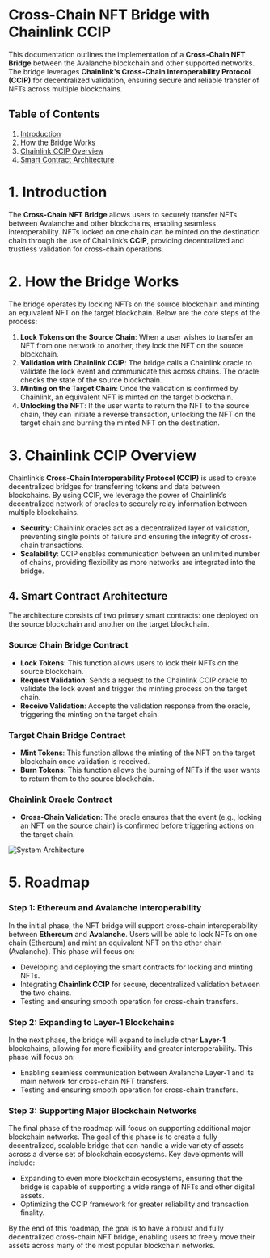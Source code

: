 # Cross-Chain NFT Bridge with Chainlink CCIP

This documentation outlines the implementation of a **Cross-Chain NFT Bridge** between the Avalanche blockchain and other supported networks. The bridge leverages **Chainlink's Cross-Chain Interoperability Protocol (CCIP)** for decentralized validation, ensuring secure and reliable transfer of NFTs across multiple blockchains.

## Table of Contents
1. [Introduction](#introduction)
2. [How the Bridge Works](#how-the-bridge-works)
3. [Chainlink CCIP Overview](#chainlink-ccip-overview)
4. [Smart Contract Architecture](#smart-contract-architecture)

# 1. Introduction

The **Cross-Chain NFT Bridge** allows users to securely transfer NFTs between Avalanche and other blockchains, enabling seamless interoperability. NFTs locked on one chain can be minted on the destination chain through the use of Chainlink’s **CCIP**, providing decentralized and trustless validation for cross-chain operations.

# 2. How the Bridge Works

The bridge operates by locking NFTs on the source blockchain and minting an equivalent NFT on the target blockchain. Below are the core steps of the process:

1. **Lock Tokens on the Source Chain**: When a user wishes to transfer an NFT from one network to another, they lock the NFT on the source blockchain.
2. **Validation with Chainlink CCIP**: The bridge calls a Chainlink oracle to validate the lock event and communicate this across chains. The oracle checks the state of the source blockchain.
3. **Minting on the Target Chain**: Once the validation is confirmed by Chainlink, an equivalent NFT is minted on the target blockchain.
4. **Unlocking the NFT**: If the user wants to return the NFT to the source chain, they can initiate a reverse transaction, unlocking the NFT on the target chain and burning the minted NFT on the destination.

# 3. Chainlink CCIP Overview

Chainlink’s **Cross-Chain Interoperability Protocol (CCIP)** is used to create decentralized bridges for transferring tokens and data between blockchains. By using CCIP, we leverage the power of Chainlink’s decentralized network of oracles to securely relay information between multiple blockchains.

- **Security**: Chainlink oracles act as a decentralized layer of validation, preventing single points of failure and ensuring the integrity of cross-chain transactions.
- **Scalability**: CCIP enables communication between an unlimited number of chains, providing flexibility as more networks are integrated into the bridge.

## 4. Smart Contract Architecture

The architecture consists of two primary smart contracts: one deployed on the source blockchain and another on the target blockchain.

### Source Chain Bridge Contract
- **Lock Tokens**: This function allows users to lock their NFTs on the source blockchain.
- **Request Validation**: Sends a request to the Chainlink CCIP oracle to validate the lock event and trigger the minting process on the target chain.
- **Receive Validation**: Accepts the validation response from the oracle, triggering the minting on the target chain.

### Target Chain Bridge Contract
- **Mint Tokens**: This function allows the minting of the NFT on the target blockchain once validation is received.
- **Burn Tokens**: This function allows the burning of NFTs if the user wants to return them to the source blockchain.

### Chainlink Oracle Contract
- **Cross-Chain Validation**: The oracle ensures that the event (e.g., locking an NFT on the source chain) is confirmed before triggering actions on the target chain.



![System Architecture](https://github.com/HKskn/Cross-Chain-NFT-Bridge/blob/main/ccip-diagram-04_v04.webp?raw=true)




# 5. Roadmap

### Step 1: Ethereum and Avalanche Interoperability

In the initial phase, the NFT bridge will support cross-chain interoperability between **Ethereum** and **Avalanche**. Users will be able to lock NFTs on one chain (Ethereum) and mint an equivalent NFT on the other chain (Avalanche). This phase will focus on:

- Developing and deploying the smart contracts for locking and minting NFTs.
- Integrating **Chainlink CCIP** for secure, decentralized validation between the two chains.
- Testing and ensuring smooth operation for cross-chain transfers.

### Step 2: Expanding to Layer-1 Blockchains

In the next phase, the bridge will expand to include other **Layer-1** blockchains, allowing for more flexibility and greater interoperability. This phase will focus on:

- Enabling seamless communication between Avalanche Layer-1 and its main network for cross-chain NFT transfers.
- Testing and ensuring smooth operation for cross-chain transfers.

### Step 3: Supporting Major Blockchain Networks

The final phase of the roadmap will focus on supporting additional major blockchain networks. The goal of this phase is to create a fully decentralized, scalable bridge that can handle a wide variety of assets across a diverse set of blockchain ecosystems. Key developments will include:

- Expanding to even more blockchain ecosystems, ensuring that the bridge is capable of supporting a wide range of NFTs and other digital assets.
- Optimizing the CCIP framework for greater reliability and transaction finality.

By the end of this roadmap, the goal is to have a robust and fully decentralized cross-chain NFT bridge, enabling users to freely move their assets across many of the most popular blockchain networks.

